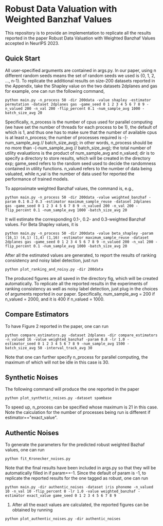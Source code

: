 # Robust Data Valuation with Weighted Banzhaf Values

This repository is to provide an implementation to replicate all the results reported in the paper Robust Data Valuation with Weighted Banzhaf Values accepted in NeurIPS 2023.

## Quick Start
All user-specified arguments are contained in args.py. In our paper, using n different random seeds means the set of random seeds we used is {0, 1, 2, ..., n-1}. To replicate the additional results on size-200 datasets reported in the Appendix, take the Shapley value on the two datasets 2dplanes and gas for example, one can run the following command,

`
python main.py -n_process 50 -dir 200data -value shapley -estimator permutation -dataset 2dplanes gas -game_seed 0 1 2 3 4 5 6 7 8 9 -n_valued 200 -n_val 200 -flip_percent 0.1 -num_sample_avg 1000 -batch_size_avg 20
`

Specifically, n_process is the number of cpus used for parallel computing (we have set the number of threads for each process to be 1), the default of which is 1, and thus one has to make sure that the number of available cpus is at least n_process; the number of processes required is -(-num_sample_avg // batch_size_avg); in other words, n_process should be no more than -(-num_sample_avg // batch_size_avg); 
the total number of utility evaluations is the product of num_sample_avg and n_valued;
dir is to specify a directory to store results, which will be created in the directory exp; game_seed refers to the random seed used to decide the randomness contained in utility functions. n_valued refers to the number of data being valuated, while n_val is the number of data used for reported the performance of trained models.

To approximate weighted Banzhaf values, the command is, e.g.,

`
python main.py -n_process 50 -dir 200data -value weighted_banzhaf -param 0.1 0.2 0.3 -estimator maximum_sample_reuse -dataset 2dplanes gas -game_seed 0 1 2 3 4 5 6 7 8 9 -n_valued 200 -n_val 200 -flip_percent 0.1 -num_sample_avg 1000 -batch_size_avg 20
`

It will estimate the corresponding 0.1-, 0.2- and 0.3-weighted Banzhaf values. For Beta Shapley values, it is 

`
python main.py -n_process 50 -dir 200data -value beta_shapley -param (16,1) (4,1) (1,4) (1,16) -estimator maximum_sample_reuse -dataset 2dplanes gas -game_seed 0 1 2 3 4 5 6 7 8 9 -n_valued 200 -n_val 200 -flip_percent 0.1 -num_sample_avg 1000 -batch_size_avg 20
`

After all the estimated values are generated, to report the results of ranking consistency and noisy label detection, just run

`
python plot_ranking_and_noisy.py -dir 200data
`

The produced figures are all saved in the directory fig, which will be created automatically.
To replicate all the reported results in the experiments of ranking consistency as well as noisy label detection, just plug in the choices of arguments reported in our paper. Specifically, num_sample_avg = 200 if n_valued = 2000, and it is 400 if n_valued = 1000.

## Compare Estimators
To have Figure 2 reported in the paper, one can run

`
python compare_estimators.py -dataset 2dplanes -dir compare_estimators -n_valued 16 -value weighted_banzhaf -param 0.8 -lr 1.0 -estimator_seed 0 1 2 3 4 5 6 7 8 9 -num_sample_avg 1500 -batch_size_avg 50 -interval_track_avg 30
`

Note that one can further specify n_process for parallel computing, the maximum of which will not be idle in this case is 30.

## Synthetic Noises
The following command will produce the one reported in the paper

`
python plot_synthetic_noises.py -dataset spambase
`

To speed up, n_process can be specified whose maximum is 21 in this case. Note the calculation for the number of processes being run is different if estimator=="exact_value".

## Authentic Noises
To generate the parameters for the predicted robust weighted Bazhaf values, one can run

`
python fit_Kronecker_noises.py 
`

Note that the final results have been included in args.py so that they will be automatically filled in if param==-1. Since the default of param is -1, to replicate the reported results for the one tagged as robust, one can run

`
python main.py -dir authentic_noises -dataset iris phoneme -n_valued 10 -n_val 10 -flip_percent 0 -lr 1.0 -value weighted_banzhaf -estimator exact_value game_seed 0 1 2 3 4 5 6 7 8 9
` 

1) After all the exact values are calculated, the reported figures can be obtained by running

`
python plot_authentic_noises.py -dir authentic_noises
` 


